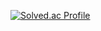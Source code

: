 


[![Solved.ac Profile](http://mazassumnida.wtf/api/v2/generate_badge?boj=chrisjhkim)](https://solved.ac/chrisjhkim/)

<!---
chrisjhkim/chrisjhkim is a ✨ special ✨ repository because its `README.md` (this file) appears on your GitHub profile.
You can click the Preview link to take a look at your changes.
--->
